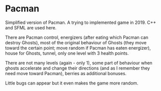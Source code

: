 # Pacman
Simplified version of Pacman. A trying to implemented game in 2019.
C++ and SFML are used here.

There are Pacman control, energizers (after eating which Pacman can destroy Ghosts),
most of the original behaviour of Ghosts (they move toward the certain point; move random if Pacman has eaten energizer),
house for Ghosts, tunnel, only one level with 3 health points.

There are not many levels (again - only 1), some part of behaviour when ghosts accelerate and change their directions (and as I remember they need move toward Pacman),
berries as additional bonuses.

Little bugs can appear but it even makes the game more random.
